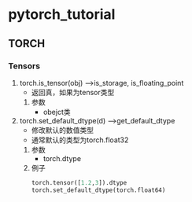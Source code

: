 # pytorch_tutorial
## TORCH
### Tensors
1. torch.is_tensor(obj) -->is_storage, is_floating_point
    - 返回真，如果为tensor类型
    1. 参数
        - obejct类
2. torch.set_default_dtype(d) -->get_default_dtype
    - 修改默认的数值类型
    - 通常默认的类型为torch.float32
    1. 参数
        - torch.dtype
    2. 例子
        ```python
        torch.tensor([1.2,3]).dtype
        torch.set_default_dtype(torch.float64)
        ```
